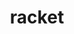 ---
layout: equipment
title: racket
permalink: /equipment/racket/yonex

hero-image-category: "yonex"
search-bar-type: "racket"
athlete-category: "yonex"
  
pagination:
  enabled: true
  collection: product
  category: [racket,yonex]
  per_page: 9 # Number of posts per page

---